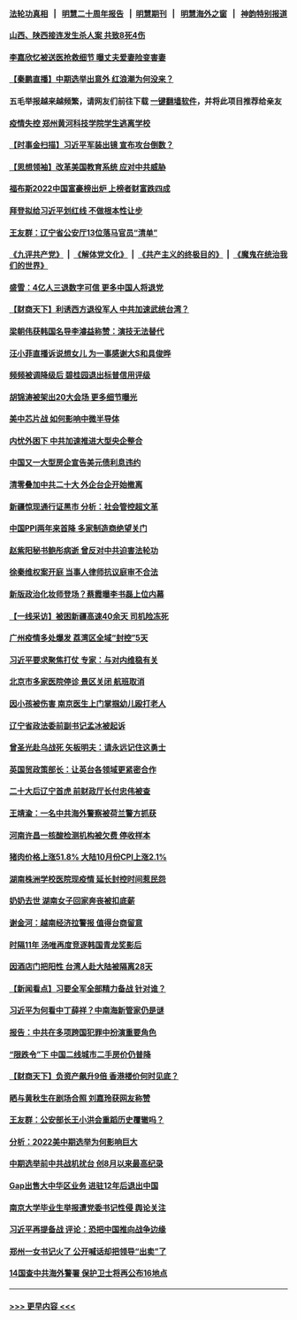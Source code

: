 #### [法轮功真相](https://github.com/gfw-breaker/truth/blob/master/README.md?t=0) &nbsp;&nbsp;|&nbsp;&nbsp; [明慧二十周年报告](https://github.com/gfw-breaker/mh-reports/blob/master/README.md?t=0) &nbsp;&nbsp;|&nbsp;&nbsp;[明慧期刊](https://github.com/gfw-breaker/mh-qikan) &nbsp;&nbsp;|&nbsp;&nbsp; [明慧海外之窗](https://github.com/gfw-breaker/mh-news/blob/master/README.md?t=0) &nbsp;&nbsp;|&nbsp;&nbsp; [神韵特别报道](https://github.com/gfw-breaker/mh-news/blob/master/shenyun.md?t=0)
#### [山西、陕西接连发生杀人案 共致8死4伤](../pages/nsc413/n13863034.md?t=11101450) 
#### [李嘉欣忆被送医抢救细节 曝丈夫爱妻险变害妻](../pages/nsc413/n13862973.md?t=11101450) 
#### [【秦鹏直播】中期选举出意外 红浪潮为何没来？](../pages/nsc413/n13862907.md?t=11101450) 
#### 五毛举报越来越频繁，请网友们前往下载 [一键翻墙软件](https://github.com/gfw-breaker/ssr-accounts)，并将此项目推荐给亲友
#### [疫情失控 郑州黄河科技学院学生逃离学校](../pages/nsc413/n13862961.md?t=11101450) 
#### [【时事金扫描】习近平军装出镜 宣布攻台倒数？](../pages/nsc413/n13862831.md?t=11101450) 
#### [【思想领袖】改革美国教育系统 应对中共威胁](../pages/nsc413/n13846273.md?t=11101450) 
#### [福布斯2022中国富豪榜出炉 上榜者财富跌四成](../pages/nsc413/n13862988.md?t=11101450) 
#### [拜登拟给习近平划红线 不做根本性让步](../pages/nsc413/n13862981.md?t=11101450) 
#### [王友群：辽宁省公安厅13位落马官员“清单”](../pages/nsc413/n13862934.md?t=11101450) 
#### [《九评共产党》](https://github.com/begood0513/9ping.md/blob/master/README.md) &nbsp;|&nbsp; [《解体党文化》](../../../../jtdwh.md/blob/master/README.md)  &nbsp;|&nbsp; [《共产主义的终极目的》](../../../../gczydzjmd.md/blob/master/README.md) &nbsp;|&nbsp; [《魔鬼在统治我们的世界》](../../../../mgztzwmdsj.md/blob/master/README.md) 
#### [盛雪：4亿人三退数字可信 更多中国人将退党](../pages/nsc413/n13862928.md?t=11101450) 
#### [【财商天下】利诱西方退役军人 中共加速武统台湾？](../pages/nsc413/n13862876.md?t=11101450) 
#### [梁朝伟获韩国名导李濬益称赞：演技无法替代](../pages/nsc413/n13862853.md?t=11101450) 
#### [汪小菲直播诉说想女儿 为一事感谢大S和具俊晔](../pages/nsc413/n13862817.md?t=11101450) 
#### [频频被调降级后 碧桂园退出标普信用评级](../pages/nsc413/n13862862.md?t=11101450) 
#### [胡锦涛被架出20大会场 更多细节曝光](../pages/nsc413/n13862827.md?t=11101450) 
#### [美中芯片战 如何影响中微半导体](../pages/nsc413/n13862820.md?t=11101450) 
#### [内忧外困下 中共加速推进大型央企整合](../pages/nsc413/n13862626.md?t=11101450) 
#### [中国又一大型房企宣告美元债利息违约](../pages/nsc413/n13862805.md?t=11101450) 
#### [清零叠加中共二十大 外企台企开始撤离](../pages/nsc413/n13862573.md?t=11101450) 
#### [新疆惊现通行证黑市 分析：社会管控超文革](../pages/nsc413/n13862662.md?t=11101450) 
#### [中国PPI两年来首降 多家制造商绝望关门](../pages/nsc413/n13862744.md?t=11101450) 
#### [赵紫阳秘书鲍彤病逝 曾反对中共迫害法轮功](../pages/nsc413/n13862686.md?t=11101450) 
#### [徐秦维权案开庭 当事人律师抗议庭审不合法](../pages/nsc413/n13862632.md?t=11101450) 
#### [新版政治化妆师登场？蔡霞曝李书磊上位内幕](../pages/nsc413/n13862659.md?t=11101450) 
#### [【一线采访】被困新疆高速40余天 司机险冻死](../pages/nsc413/n13862552.md?t=11101450) 
#### [广州疫情多处爆发 荔湾区全域“封控”5天](../pages/nsc413/n13862615.md?t=11101450) 
#### [习近平要求聚焦打仗 专家：与对内维稳有关](../pages/nsc413/n13862516.md?t=11101450) 
#### [北京市多家医院停诊 景区关闭 航班取消](../pages/nsc413/n13862572.md?t=11101450) 
#### [因小孩被伤害 南京医生上门掌掴幼儿殴打老人](../pages/nsc413/n13862582.md?t=11101450) 
#### [辽宁省政法委前副书记孟冰被起诉](../pages/nsc413/n13862524.md?t=11101450) 
#### [曾圣光赴乌战死 矢板明夫：请永远记住这勇士](../pages/nsc413/n13862293.md?t=11101450) 
#### [英国贸政策部长：让英台各领域更紧密合作](../pages/nsc413/n13862512.md?t=11101450) 
#### [二十大后辽宁首虎 前财政厅长付忠伟被查](../pages/nsc413/n13862513.md?t=11101450) 
#### [王靖渝：一名中共海外警察被荷兰警方抓获](../pages/nsc413/n13862163.md?t=11101450) 
#### [河南许昌一核酸检测机构被欠费 停收样本](../pages/nsc413/n13862337.md?t=11101450) 
#### [猪肉价格上涨51.8% 大陆10月份CPI上涨2.1%](../pages/nsc413/n13862336.md?t=11101450) 
#### [湖南株洲学校医院现疫情 延长封控时间惹民怨](../pages/nsc413/n13862303.md?t=11101450) 
#### [奶奶去世 湖南女子回家奔丧被扣底薪](../pages/nsc413/n13862256.md?t=11101450) 
#### [谢金河：越南经济拉警报 值得台商留意](../pages/nsc413/n13862268.md?t=11101450) 
#### [时隔11年 汤唯再度竞逐韩国青龙奖影后](../pages/nsc413/n13862126.md?t=11101450) 
#### [因酒店门把阳性 台湾人赴大陆被隔离28天](../pages/nsc413/n13862206.md?t=11101450) 
#### [【新闻看点】习要全军全部精力备战 针对谁？](../pages/nsc413/n13862090.md?t=11101450) 
#### [习近平为何看中丁薛祥？中南海新管家仍是谜](../pages/nsc413/n13862096.md?t=11101450) 
#### [报告：中共在多项跨国犯罪中扮演重要角色](../pages/nsc413/n13860875.md?t=11101450) 
#### [“限跌令”下 中国二线城市二手房价仍普降](../pages/nsc413/n13862093.md?t=11101450) 
#### [【财商天下】负资产飙升9倍 香港楼价何时见底？](../pages/nsc413/n13862025.md?t=11101450) 
#### [晒与黄秋生在剧场合照 刘嘉玲获网友称赞](../pages/nsc413/n13862092.md?t=11101450) 
#### [王友群：公安部长王小洪会重蹈历史覆辙吗？](../pages/nsc413/n13861355.md?t=11101450) 
#### [分析：2022美中期选举为何影响巨大](../pages/nsc413/n13862069.md?t=11101450) 
#### [中期选举前中共战机扰台 创8月以来最高纪录](../pages/nsc413/n13862095.md?t=11101450) 
#### [Gap出售大中华区业务 进驻12年后退出中国](../pages/nsc413/n13862077.md?t=11101450) 
#### [南京大学毕业生举报遭党委书记性侵 舆论关注](../pages/nsc413/n13861791.md?t=11101450) 
#### [习近平再提备战 评论：恐把中国推向战争边缘](../pages/nsc413/n13862026.md?t=11101450) 
#### [郑州一女书记火了 公开喊话却把领导“出卖”了](../pages/nsc413/n13862045.md?t=11101450) 
#### [14国查中共海外警署 保护卫士将再公布16地点](../pages/nsc413/n13861978.md?t=11101450) 

----
#### [ >>> 更早内容 <<< ](../indexes/nsc413-earlier.md)
